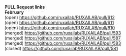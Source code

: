 **PULL Request links**  
**February**    
(open) https://github.com/ruxailab/RUXAILAB/pull/612  
(open) https://github.com/ruxailab/RUXAILAB/pull/611  
(open) https://github.com/ruxailab/RUXAILAB/pull/610  
(merged) https://github.com/ruxailab/RUXAILAB/pull/593  
(merged) https://github.com/ruxailab/RUXAILAB/pull/587  
(merged) https://github.com/ruxailab/RUXAILAB/pull/583  
(closed) https://github.com/ruxailab/RUXAILAB/pull/581  

